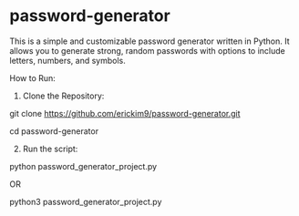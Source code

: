 # password-generator
This is a simple and customizable password generator written in Python. It allows you to generate strong, random passwords with options to include letters, numbers, and symbols.

How to Run:
1. Clone the Repository:
   
  git clone https://github.com/erickim9/password-generator.git
  
  cd password-generator

2. Run the script:
   
  python password_generator_project.py
  
  OR
  
  python3 password_generator_project.py
